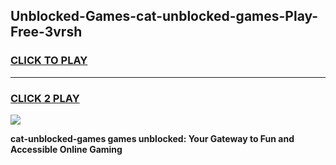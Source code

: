 
## Unblocked-Games-cat-unblocked-games-Play-Free-3vrsh
<h3>
<a href="https://premium76.site?title=cat-unblocked-games&ref=19M">CLICK TO PLAY</a></h3>
<hr>

<h3>
<a href="https://premium76.site?title=cat-unblocked-games&ref=19M">CLICK 2 PLAY</a>
  
</h3>

<a href="https://premium76.site?title=cat-unblocked-games&ref=19M"><img src="https://clearcache.store/games.png"></a>


**cat-unblocked-games games unblocked: Your Gateway to Fun and Accessible Online Gaming**
